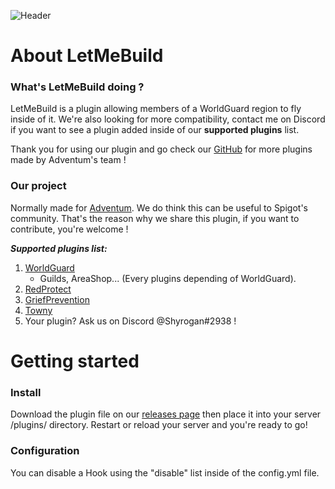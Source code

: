 ![Header](https://i.imgur.com/rBN21xD.png)

# About LetMeBuild

### What's LetMeBuild doing ?
LetMeBuild is a plugin allowing members of a WorldGuard region to fly inside of it.
We're also looking for more compatibility, contact me on Discord if you want to see a plugin added inside of our **supported plugins** list.

Thank you for using our plugin and go check our [GitHub](https://github.com/Shyrogan) for more plugins made by Adventum's team !

### Our project
Normally made for [Adventum](https://adventum.fr). We do think this can be useful to Spigot's community. That's the reason why we share this plugin, if you want to contribute, you're welcome !

_**Supported plugins list:**_
1. [WorldGuard](https://dev.bukkit.org/projects/worldguard)
   * Guilds, AreaShop... (Every plugins depending of WorldGuard).
2. [RedProtect](https://www.spigotmc.org/resources/redprotect-for-all-versions-anti-grief-server-protection.15841/)
3. [GriefPrevention](https://github.com/TechFortress/GriefPrevention/)
4. [Towny](https://github.com/TownyAdvanced/Towny)
5. Your plugin? Ask us on Discord @Shyrogan#2938 !


# Getting started

### Install
Download the plugin file on our [releases page](https://github.com/AdventumMC/LetMeBuild/releases) then place it into your server /plugins/ directory.
Restart or reload your server and you're ready to go!

### Configuration
You can disable a Hook using the "disable" list inside of the config.yml file.
